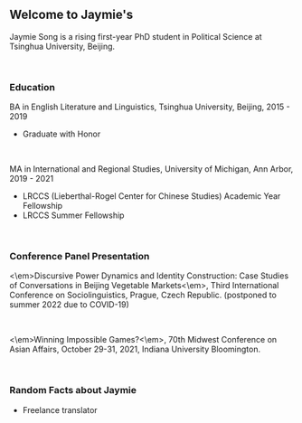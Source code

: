 ## Welcome to Jaymie's

Jaymie Song is a rising first-year PhD student in Political Science at Tsinghua University, Beijing.


<br/>


### Education

BA in English Literature and Linguistics, Tsinghua University, Beijing, 2015 - 2019
- Graduate with Honor

<br/>

MA in International and Regional Studies, University of Michigan, Ann Arbor, 2019 - 2021
- LRCCS (Lieberthal-Rogel Center for Chinese Studies) Academic Year Fellowship
- LRCCS Summer Fellowship


<br/>

### Conference Panel Presentation

<\em>Discursive Power Dynamics and Identity Construction: Case Studies of Conversations in
Beijing Vegetable Markets<\em>, Third International Conference on Sociolinguistics, Prague, Czech Republic. (postponed to summer 2022 due to COVID-19)

<br/>

<\em>Winning Impossible Games?<\em>, 70th Midwest Conference on Asian Affairs, October 29-31, 2021, Indiana University Bloomington.


<br/>

### Random Facts about Jaymie
- Freelance translator

